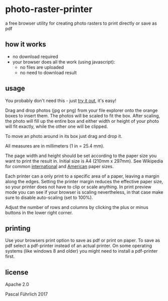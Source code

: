# photo-raster-printer
a free browser utility for creating photo rasters to print directly or save as pdf

## how it works
- no download required
- your browser does all the work (using javascript):
  * no files are uploaded
  * no need to download result

## usage
You probably don't need this - just [try it out](https://paxinice.github.io/photo-raster-printer/), it's easy!

Drag and drop photos (jpg or png) from your file explorer onto the orange boxes to insert them. The photos will be scaled to fit the box. After scaling, the photo will fill up the entire box and either width or height of your photo will fit exactly, while the other one will be clipped.

To move an photo around in its box just drag and drop it.

All measures are in millimeters (1 in = 25.4 mm).

The page width and height should be set according to the paper size you want to print the result in. Initial size is A4 (210mm x 297mm). See Wikipedia for common [international](https://en.wikipedia.org/wiki/Paper_size#Overview:_ISO_paper_sizes) and [American](https://en.wikipedia.org/wiki/Paper_size#Standardized_American_paper_sizes) paper sizes.

Each printer can a only print to a specific area of a paper, leaving a margin along the edges. Setting the printer margin reduces the effective paper size, so your printer does not have to clip or scale anything. In print preview mode you can see if your browser is scaling nevertheless, in that case make sure to disable auto-scaling (set to 100%).

Adjust the number of rows and columns by clicking the plus or minus buttons in the lower right corner.

## printing
Use your browsers print option to save as pdf or print on paper. To save as pdf select a pdf-printer instead of an actual printer. On some operating systems (like windows 8 and older) you might need to install a pdf-printer first.

## license
Apache 2.0

Pascal Führlich 2017
